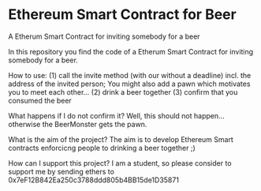 # Ethereum Smart Contract for Beer
A Etherum Smart Contract for inviting somebody for a beer

In this repository you find the code of a Etherum Smart Contract for inviting somebody for a beer.

How to use:
(1) call the invite method (with our without a deadline) incl. the address of the invited person; You might also add a pawn which motivates you to meet each other...
(2) drink a beer together
(3) confirm that you consumed the beer

What happens if I do not confirm it?
Well, this should not happen... otherwise the BeerMonster gets the pawn.

What is the aim of the project?
The aim is to develop Ethereum Smart contracts enforcicng people to drinking a beer together ;)

How can I support this project?
I am a student, so please consider to support me by sending ethers to 0x7eF12B842Ea250c3788ddd805b4BB15de1D35871
